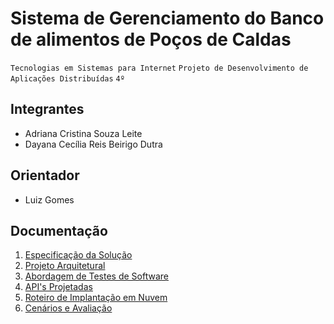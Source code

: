 # Sistema de Gerenciamento do Banco de alimentos de Poços de Caldas

`Tecnologias em Sistemas para Internet`
`Projeto de Desenvolvimento de Aplicações Distribuídas`
`4º`

## Integrantes

* Adriana Cristina Souza Leite
* Dayana Cecília Reis Beirigo Dutra

## Orientador

* Luiz Gomes

## Documentação
<ol>
  <li><a href="docs/1-Especificação da solução.md">Especificação da Solução</a></li>
  <li><a href="docs/2-Projeto Arquitetural.md">Projeto Arquitetural</a></li>
  <li><a href="docs/3-Abordagens de testes de software.md">Abordagem de Testes de Software</a></li>
  <li><a href="docs/4-APIs Projetadas.md">API's Projetadas</a></li>
  <li><a href="docs/5- Elaboração do roteiro de implantação em nuvem.md">Roteiro de Implantação em Nuvem</a></li>
  <li><a href="docs/6-Cenários e Avaliação.md">Cenários e Avaliação</a></li>
  
</ol>
  
